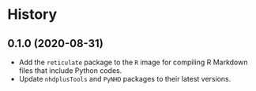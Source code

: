 # History

## 0.1.0 (2020-08-31)

- Add the `reticulate` package to the `R` image for compiling R Markdown files that include Python codes.
- Update `nhdplusTools` and `PyNHD` packages to their latest versions.

